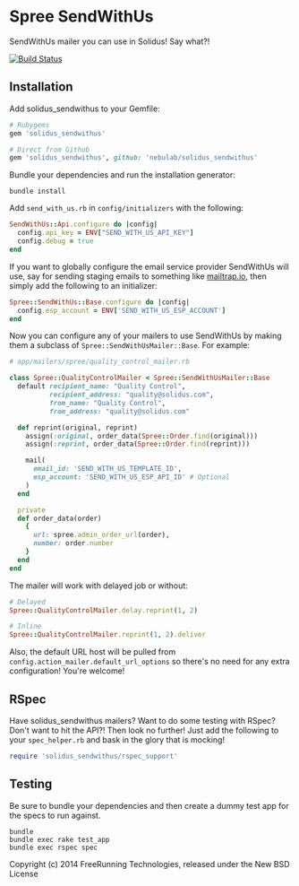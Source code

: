 Spree SendWithUs
================

SendWithUs mailer you can use in Solidus! Say what?!

[![Build Status](https://travis-ci.org/nebulab/solidus_sendwithus.svg?branch=master)](https://travis-ci.org/nebulab/solidus_sendwithus)

Installation
------------

Add solidus_sendwithus to your Gemfile:
```ruby
# Rubygems
gem 'solidus_sendwithus'

# Direct from Github
gem 'solidus_sendwithus', github: 'nebulab/solidus_sendwithus'
```

Bundle your dependencies and run the installation generator:
```shell
bundle install
```

Add `send_with_us.rb` in `config/initializers` with the following:
```ruby
SendWithUs::Api.configure do |config|
  config.api_key = ENV["SEND_WITH_US_API_KEY"]
  config.debug = true
end
```

If you want to globally configure the email service provider SendWithUs will use, say for sending staging emails to something like [mailtrap.io](https://mailtrap.io/), then simply add the following to an initializer:
```ruby
Spree::SendWithUs::Base.configure do |config|
  config.esp_account = ENV['SEND_WITH_US_ESP_ACCOUNT']
end
```

Now you can configure any of your mailers to use SendWithUs by making them a subclass of `Spree::SendWithUsMailer::Base`. For example:
```ruby
# app/mailers/spree/quality_control_mailer.rb

class Spree::QualityControlMailer < Spree::SendWithUsMailer::Base
  default recipient_name: "Quality Control",
          recipient_address: "quality@solidus.com",
          from_name: "Quality Control",
          from_address: "quality@solidus.com"

  def reprint(original, reprint)
    assign(:original, order_data(Spree::Order.find(original)))
    assign(:reprint, order_data(Spree::Order.find(reprint)))

    mail(
      email_id: 'SEND_WITH_US_TEMPLATE_ID',
      esp_account: 'SEND_WITH_US_ESP_API_ID' # Optional
    )
  end

  private
  def order_data(order)
    {
      url: spree.admin_order_url(order),
      number: order.number
    }
  end
end
```

The mailer will work with delayed job or without:
```ruby
# Delayed
Spree::QualityControlMailer.delay.reprint(1, 2)

# Inline
Spree::QualityControlMailer.reprint(1, 2).deliver
```

Also, the default URL host will be pulled from `config.action_mailer.default_url_options` so there's no need for any extra configuration! You're welcome!

RSpec
-----
Have solidus_sendwithus mailers? Want to do some testing with RSpec? Don't want to hit the API?! Then look no further! Just add the following to your `spec_helper.rb` and bask in the glory that is mocking!
```ruby
require 'solidus_sendwithus/rspec_support'
```

Testing
-------
Be sure to bundle your dependencies and then create a dummy test app for the specs to run against.

```shell
bundle
bundle exec rake test_app
bundle exec rspec spec
```

Copyright (c) 2014 FreeRunning Technologies, released under the New BSD License

